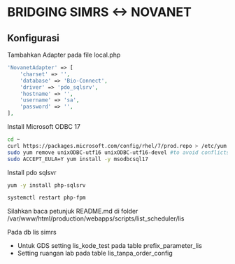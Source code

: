 # BRIDGING SIMRS <-> NOVANET

## Konfigurasi

Tambahkan Adapter pada file local.php

```php
'NovanetAdapter' => [
    'charset' => '',
    'database' => 'Bio-Connect',
    'driver' => 'pdo_sqlsrv',
    'hostname' => '',
    'username' => 'sa',
    'password' => '',
],
```

Install Microsoft ODBC 17

```bash
cd ~
curl https://packages.microsoft.com/config/rhel/7/prod.repo > /etc/yum.repos.d/mssql-release.repo
sudo yum remove unixODBC-utf16 unixODBC-utf16-devel #to avoid conflicts
sudo ACCEPT_EULA=Y yum install -y msodbcsql17
```

Install pdo sqlsvr

```bash
yum -y install php-sqlsrv

systemctl restart php-fpm
```

Silahkan baca petunjuk README.md di folder /var/www/html/production/webapps/scripts/list_scheduler/lis

Pada db lis simrs

- Untuk GDS setting lis_kode_test pada table prefix_parameter_lis
- Setting ruangan lab pada table lis_tanpa_order_config
